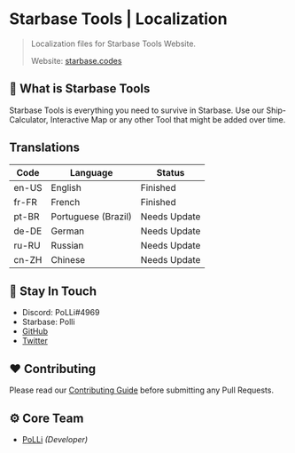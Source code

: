 # Starbase Tools | Localization

> Localization files for Starbase Tools Website.
>
> Website: [starbase.codes](https://starbase.codes)

## 📌 What is Starbase Tools

Starbase Tools is everything you need to survive in Starbase. Use our Ship-Calculator, Interactive Map or
any other Tool that might be added over time.

## Translations

| Code  | Language            | Status       |
| ----- | ------------------- | ------------ |
| en-US | English             | Finished     |
| fr-FR | French              | Finished     |
| pt-BR | Portuguese (Brazil) | Needs Update |
| de-DE | German              | Needs Update |
| ru-RU | Russian             | Needs Update |
| cn-ZH | Chinese             | Needs Update |

## 🤔 Stay In Touch

-   Discord: PoLLi#4969
-   Starbase: Polli
-   [GitHub](https://github.com/poLLi)
-   [Twitter](https://twitter.com/JL_PoLLi)

## ❤️ Contributing

Please read our [Contributing Guide](./CONTRIBUTING.md) before submitting any Pull Requests.

## ⚙️ Core Team

-   [PoLLi](https://github.com/poLLi) _(Developer)_
